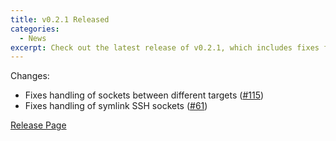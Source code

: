 ```yaml
---
title: v0.2.1 Released
categories:
  - News
excerpt: Check out the latest release of v0.2.1, which includes fixes for handling sockets between different targets and symlink SSH sockets. Don't miss out on the improvements made in this version!
---
```


Changes:

- Fixes handling of sockets between different targets ([#115](https://github.com/earthly/earthly/issues/115))
- Fixes handling of symlink SSH sockets ([#61](https://github.com/earthly/earthly/issues/61))

[Release Page](https://github.com/earthly/earthly/releases/tag/v0.2.1)
